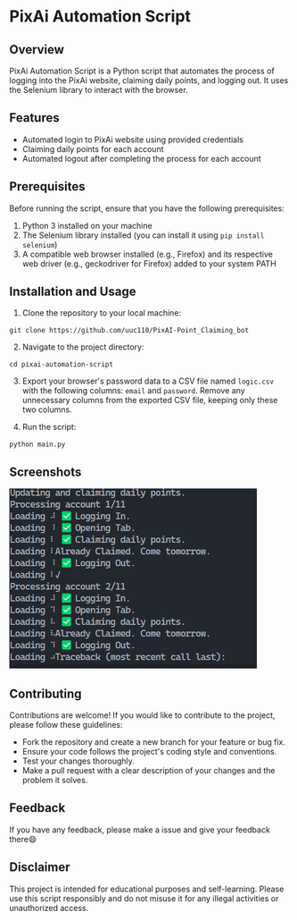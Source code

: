 # PixAi Automation Script

## Overview
PixAi Automation Script is a Python script that automates the process of logging into the PixAi website, claiming daily points, and logging out. It uses the Selenium library to interact with the browser.

## Features
- Automated login to PixAi website using provided credentials
- Claiming daily points for each account
- Automated logout after completing the process for each account

## Prerequisites
Before running the script, ensure that you have the following prerequisites:
1. Python 3 installed on your machine
2. The Selenium library installed (you can install it using `pip install selenium`)
3. A compatible web browser installed (e.g., Firefox) and its respective web driver (e.g., geckodriver for Firefox) added to your system PATH 



## Installation and Usage
1. Clone the repository to your local machine:
```
git clone https://github.com/uuc110/PixAI-Point_Claiming_bot
```
2. Navigate to the project directory:
```
cd pixai-automation-script
```
3. Export your browser's password data to a CSV file named `logic.csv` with the following columns: `email` and `password`. Remove any unnecessary columns from the exported CSV file, keeping only these two columns.

4. Run the script:
```
python main.py
```

## Screenshots

![App Screenshot](Screenshot\ss.png)

## Contributing
Contributions are welcome! If you would like to contribute to the project, please follow these guidelines:
- Fork the repository and create a new branch for your feature or bug fix.
- Ensure your code follows the project's coding style and conventions.
- Test your changes thoroughly.
- Make a pull request with a clear description of your changes and the problem it solves.


## Feedback

If you have any feedback, please make a issue and give your feedback there😄

## Disclaimer
This project is intended for educational purposes and self-learning. Please use this script responsibly and do not misuse it for any illegal activities or unauthorized access.



